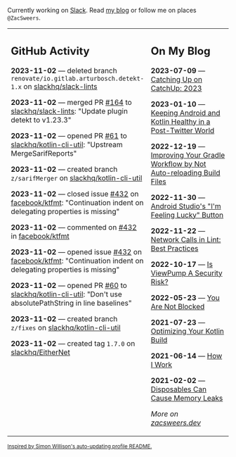 Currently working on [Slack](https://slack.com/). Read [my blog](https://zacsweers.dev/) or follow me on places `@ZacSweers`.

<table><tr><td valign="top" width="60%">

## GitHub Activity
<!-- githubActivity starts -->
**2023-11-02** — deleted branch `renovate/io.gitlab.arturbosch.detekt-1.x` on [slackhq/slack-lints](https://github.com/slackhq/slack-lints)

**2023-11-02** — merged PR [#164](https://github.com/slackhq/slack-lints/pull/164) to [slackhq/slack-lints](https://github.com/slackhq/slack-lints): "Update plugin detekt to v1.23.3"

**2023-11-02** — opened PR [#61](https://github.com/slackhq/kotlin-cli-util/pull/61) to [slackhq/kotlin-cli-util](https://github.com/slackhq/kotlin-cli-util): "Upstream MergeSarifReports"

**2023-11-02** — created branch `z/sarifMerger` on [slackhq/kotlin-cli-util](https://github.com/slackhq/kotlin-cli-util)

**2023-11-02** — closed issue [#432](https://github.com/facebook/ktfmt/issues/432) on [facebook/ktfmt](https://github.com/facebook/ktfmt): "Continuation indent on delegating properties is missing"

**2023-11-02** — commented on [#432](https://github.com/facebook/ktfmt/issues/432#issuecomment-1791314150) in [facebook/ktfmt](https://github.com/facebook/ktfmt)

**2023-11-02** — opened issue [#432](https://github.com/facebook/ktfmt/issues/432) on [facebook/ktfmt](https://github.com/facebook/ktfmt): "Continuation indent on delegating properties is missing"

**2023-11-02** — opened PR [#60](https://github.com/slackhq/kotlin-cli-util/pull/60) to [slackhq/kotlin-cli-util](https://github.com/slackhq/kotlin-cli-util): "Don't use absolutePathString in line baselines"

**2023-11-02** — created branch `z/fixes` on [slackhq/kotlin-cli-util](https://github.com/slackhq/kotlin-cli-util)

**2023-11-02** — created tag `1.7.0` on [slackhq/EitherNet](https://github.com/slackhq/EitherNet)
<!-- githubActivity ends -->
</td><td valign="top" width="40%">

## On My Blog
<!-- blog starts -->
**2023-07-09** — [Catching Up on CatchUp: 2023](https://www.zacsweers.dev/catching-up-on-catchup-2023/)

**2023-01-10** — [Keeping Android and Kotlin Healthy in a Post-Twitter World](https://www.zacsweers.dev/keeping-android-healthy/)

**2022-12-19** — [Improving Your Gradle Workflow by Not Auto-reloading Build Files](https://www.zacsweers.dev/improving-your-workflow-by-not-auto-reloading-build-files/)

**2022-11-30** — [Android Studio's "I'm Feeling Lucky" Button](https://www.zacsweers.dev/android-studios-im-feeling-lucky-button/)

**2022-11-22** — [Network Calls in Lint: Best Practices](https://www.zacsweers.dev/network-calls-in-lint-best-practices/)

**2022-10-17** — [Is ViewPump A Security Risk?](https://www.zacsweers.dev/is-viewpump-a-security-risk/)

**2022-05-23** — [You Are Not Blocked](https://www.zacsweers.dev/you-are-not-blocked/)

**2021-07-23** — [Optimizing Your Kotlin Build](https://www.zacsweers.dev/optimizing-your-kotlin-build/)

**2021-06-14** — [How I Work](https://www.zacsweers.dev/how-i-work/)

**2021-02-02** — [Disposables Can Cause Memory Leaks](https://www.zacsweers.dev/disposables-can-cause-memory-leaks/)
<!-- blog ends -->
_More on [zacsweers.dev](https://zacsweers.dev/)_
</td></tr></table>

<sub><a href="https://simonwillison.net/2020/Jul/10/self-updating-profile-readme/">Inspired by Simon Willison's auto-updating profile README.</a></sub>